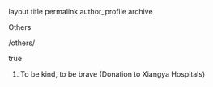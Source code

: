 
layout 	title 	permalink 	author_profile
archive
	
Others
	
/others/
	
true

1. To be kind, to be brave (Donation to Xiangya Hospitals)
